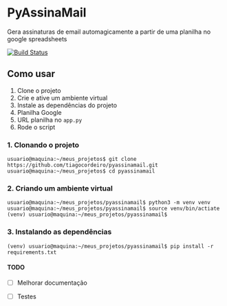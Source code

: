 # PyAssinaMail
Gera assinaturas de email automagicamente a partir de uma planilha no google spreadsheets

[![Build Status](https://travis-ci.org/tiagocordeiro/pyassinamail.svg?branch=master)](https://travis-ci.org/tiagocordeiro/pyassinamail)

## Como usar

1. Clone o projeto
2. Crie e ative um ambiente virtual
3. Instale as dependências do projeto
4. Planilha Google
5. URL planilha no `app.py`
6. Rode o script

### 1. Clonando o projeto
```
usuario@maquina:~/meus_projetos$ git clone https://github.com/tiagocordeiro/pyassinamail.git
usuario@maquina:~/meus_projetos$ cd pyassinamail
```

### 2. Criando um ambiente virtual
```
usuario@maquina:~/meus_projetos/pyassinamail$ python3 -m venv venv
usuario@maquina:~/meus_projetos/pyassinamail$ source venv/bin/actiate
(venv) usuario@maquina:~/meus_projetos/pyassinamail$
```

### 3. Instalando as dependências
```
(venv) usuario@maquina:~/meus_projetos/pyassinamail$ pip install -r requirements.txt
```

#### TODO
- [ ] Melhorar documentação
- [ ] Testes 

